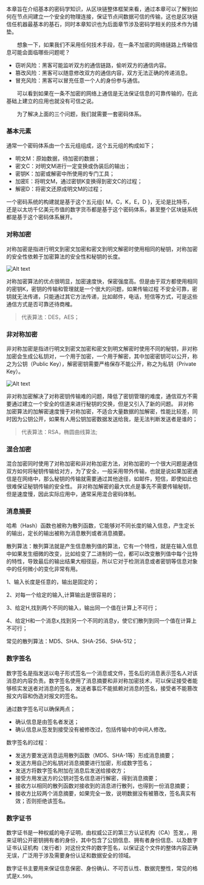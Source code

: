 本章旨在介绍基本的密码学知识，从区块链整体框架来看，通过本章可以了解到如何在节点间建立一个安全的物理连接，保证节点间数据可信的传输，这也是区块链信任机器最基本的基石，同时本章知识也为后面章节涉及密码学相关的技术作为铺垫。

&emsp;&emsp;想象一下，如果我们不采用任何技术手段，在一条不加密的网络链路上传输信息可能会面临哪些问题呢？
- 窃听风险：黑客可能监听双方的通信链路，偷听双方的通信内容。
- 篡改风险：黑客可以随意修改双方的通信内容，双方无法正确的传递消息。
- 冒充风险：黑客可以冒充任意一个人的身份参与通信。

&emsp;&emsp;可以看到如果在一条不加密的网络上通信是无法保证信息的可靠传输的，在此基础上建立的应用也就没有可信之说。

&emsp;&emsp;为了解决上面的三个问题，我们就需要一套密码体系。

### 基本元素
通常一个密码体系由一个五元组组成，这个五元组的构成如下；
- 明文M：原始数据，待加密的数据；
- 密文C：对明文M进行一定变换或伪装后的输出；
- 密钥K：加密或解密中所使用的专门工具；
- 加密E：将明文M，通过密钥K变换得到密文C的过程；
- 解密D：将密文还原成明文M的过程；


一个密码系统的构建就是基于这个五元组{ M，C，K，E，D }，无论是比特币，还是以太坊千亿美元市值的数字货币都是基于这个密码体系，甚至整个区块链系统都是基于这个密码体系展开。

### 对称加密
对称加密是指进行明文到密文加密和密文到明文解密时使用相同的秘钥，对称加密的安全性依赖于加密算法的安全性和秘钥的长度。

![Alt text](https://github.com/Ice-Storm/structure-and-interpretation-of-blockchain/blob/master/img/chapter_1/1.png?raw=true)

对称加密算法的优点很明显，加密速度快，保密强度高。但是由于双方都使用相同的密钥K，密钥的传输和管理就是一个很大的问题，如果传输过程
不安全可靠，密钥就无法传递，只能通过其它方法传递，比如邮件，电话，短信等方式，可是这些通信方式是否可靠还待商榷。

> 代表算法：DES，AES；

### 非对称加密
非对称加密是指进行明文到密文加密和密文到明文解密时使用不同的秘钥，非对称加密会生成公私钥对，一个用于加密，一个用于解密，其中加密密钥可以公开，称之为公钥（Public Key），解密密钥需要严格保存不能公开，称之为私钥（Private Key）。

![Alt text](https://github.com/Ice-Storm/structure-and-interpretation-of-blockchain/blob/master/img/chapter_1/2.png?raw=true)


非对称加密解决了对称密钥传输难的问题，降低了密钥管理的难度，通信双方不需要通过建立一个安全的信道来进行秘钥的交换，但是又引入了新的问题。
非对称加密算法的加解密速度慢于对称加密，不适合大量数据的加解密，性能比较差，同时因为公钥公开，如果有人用公钥加密数据发送给我，是无法判断发送者是谁的；

> 代表算法：RSA，椭圆曲线算法;

### 混合加密
混合加密同时使用了对称加密和非对称加密方法，对称加密的一个很大问题是通信双方如何将秘钥传输给对方，为了安全，一般采用带外传输，也就是说如果加密通信是在网络中，那么秘钥的传输就需要通过其他途径，如邮件，短信，即使如此也很难保证秘钥传输的安全性。
非对称加解密的最大优点是事先不需要传输秘钥，但是速度慢，因此实际应用中，通常采用混合密码体制。

### 消息摘要
哈希（Hash）函数也被称为散列函数，它能够对不同长度的输入信息，产生定长的输出，定长的输出被称为消息散列或者消息摘要。

散列算法：散列算法就是产生信息散列值的算法，它有一个特性，就是在输入信息中如果发生细微的改变，比如给变了二进制的一位，都可以改变散列值中每个比特的特性，导致最后的输出结果大相径庭，所以它对于检测消息或者密钥等信息对象中的任何微小的变化非常有用。

1、输入长度是任意的，输出是固定的；

2、对每一个给定的输入,计算输出是很容易的；

3、给定H,找到两个不同的输入，输出同一个值在计算上不可行；

4、给定H和一个消息x,找到另一个不同的消息y，使它们散列到同一个值在计算上不可行；

常见的散列算法：MD5、SHA、SHA-256、SHA-512；

### 数字签名
数字签名是指发送以电子形式签名一个消息或文件，签名后的消息表示签名人对该消息的内容负责。数字签名使用了消息摘要和非对称加密技术，可以保证接受者能够核实发送者对消息的签名，发送者事后不能抵赖对消息的签名，接受者不能篡改报文内容和伪造对报文的签名。

通过数字签名可以确保两点；
- 确认信息是由签名者发送；
- 确认信息从签发到接受没有被修改过，包括传输中的中间人修改。

数字签名的过程：
- 发送方要发送消息运用散列函数（MD5、SHA-1等）形成消息摘要；
- 发送方用自己的私钥对消息摘要进行加密，形成数字签名；
- 发送方将数字签名附加在消息后发送给接收方；
- 接受方用发送方的公钥对签名信息进行解密，得到消息摘要；
- 接收方以相同的散列函数对接收到的消息进行散列，也得到一份消息摘要；
- 接收方比较两个消息摘要，如果完全一致，说明数据没有被篡改，签名真实有效；否则拒绝该签名。

### 数字证书
数字证书是一种权威的电子证明，由权威公正的第三方认证机构（CA）签发，，用来证明公开密钥拥有者的身份，其中包含了公钥信息、拥有者身份信息、以及数字证书认证机构（发行者）对这份文件的数字签名，以保证这个文件的整体内容正确无误，广泛用于涉及需要身份认证和数据安全的领域。

数字证书主要用来保证信息保密、身份确认、不可否认性、数据完整性，常见的格式是`X.509`。
